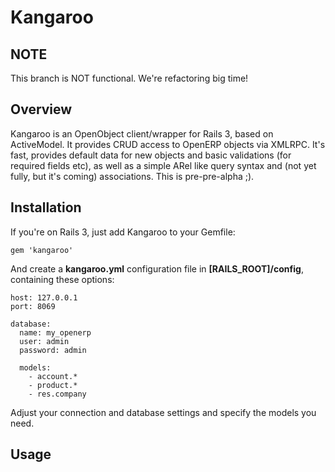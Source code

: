 Kangaroo
========

NOTE
----
This branch is NOT functional. We're refactoring big time!

Overview
--------

Kangaroo is an OpenObject client/wrapper for Rails 3, based on ActiveModel. It provides CRUD access to OpenERP objects via XMLRPC.
It's fast, provides default data for new objects and basic validations (for required fields etc), as well as a simple ARel like
query syntax and (not yet fully, but it's coming) associations. This is pre-pre-alpha ;).

Installation
------------

If you're on Rails 3, just add Kangaroo to your Gemfile:

    gem 'kangaroo'

And create a **kangaroo.yml** configuration file in **[RAILS\_ROOT]/config**, containing these options:

    host: 127.0.0.1
    port: 8069

    database:
      name: my_openerp
      user: admin
      password: admin

      models:
        - account.*
        - product.*
        - res.company

Adjust your connection and database settings and specify the models you need.

Usage
-----
